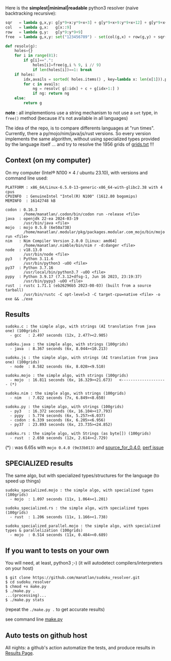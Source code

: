 Here is the **simplest|minimal|readable** python3 resolver (naive backtracking recursive):

```python
sqr   = lambda g,x,y: g[y*9+x:y*9+x+3] + g[y*9+x+9:y*9+x+12] + g[y*9+x+18:y*9+x+21]
col   = lambda g,x:   g[x::9]
row   = lambda g,y:   g[y*9:y*9+9]
free  = lambda g,x,y: set("123456789") - set(col(g,x) + row(g,y) + sqr(g,(x//3)*3,(y//3)*3))

def resolv(g):
    holes={}
    for i in range(81):
        if g[i]==".":
            holes[i]=free(g,i % 9, i // 9)
            if len(holes[i])==1: break
    if holes: 
        idx,avails = sorted( holes.items() , key=lambda x: len(x[1])).pop(0)
        for c in avails:
            ng = resolv( g[:idx] + c + g[idx+1:] )
            if ng: return ng
    else:
        return g
```
**note** : all implementions use a string mechanism to not use a `set` type, in `free()` method (because it's not available in all languages)

The idea of the repo, is to compare differents languages at "run times". Currently, there a py/mojo/nim/java/js/rust versions. So every version implements the same algorithm, without using specialized types provided by the language itself ... and try to resolve the 1956 grids of [grids.txt](grids.txt) !!!

## Context (on my computer)

On my computer (Intel® N100 × 4 / ubuntu 23.10), with versions and command line used:
```
PLATFORM : x86_64/Linux-6.5.0-13-generic-x86_64-with-glibc2.38 with 4 cpus
CPUINFO  : GenuineIntel "Intel(R) N100" (1612.80 bogomips)
MEMINFO  : 16142748 kB

codon : 0.16.3
        /home/manatlan/.codon/bin/codon run -release <file>
java  : openjdk 22-ea 2024-03-19
        /usr/bin/java <file>
mojo  : mojo 0.5.0 (6e50a738)
        /home/manatlan/.modular/pkg/packages.modular.com_mojo/bin/mojo run <file>
nim   : Nim Compiler Version 2.0.0 [Linux: amd64]
        /home/manatlan/.nimble/bin/nim r -d:danger <file>
node  : v18.13.0
        /usr/bin/node <file>
py3   : Python 3.11.6
        /usr/bin/python3 -uOO <file>
py37  : Python 3.7.16
        /usr/local/bin/python3.7 -uOO <file>
pypy  : Python 3.9.17 (7.3.12+dfsg-1, Jun 16 2023, 23:19:37)
        /usr/bin/pypy3 -uOO <file>
rust  : rustc 1.71.1 (eb26296b5 2023-08-03) (built from a source tarball)
        /usr/bin/rustc -C opt-level=3 -C target-cpu=native <file> -o exe && ./exe
```


## Results

``` 
sudoku.c : the simple algo, with strings (AI translation from java one) (100grids)
  - gcc   : 2.497 seconds (12x, 2.477><2.905)

sudoku.java : the simple algo, with strings (100grids)
  - java  : 8.367 seconds (6x, 8.044><10.213)

sudoku.js : the simple algo, with strings (AI translation from java one) (100grids)
  - node  : 8.582 seconds (6x, 8.020><9.510)

sudoku.mojo : the simple algo, with strings (100grids)
  - mojo  : 16.811 seconds (6x, 16.329><21.673)   <-------------------- (*)

sudoku.nim : the simple algo, with strings (100grids)
  - nim   : 7.022 seconds (7x, 6.849><8.650)

sudoku.py : the simple algo, with strings (100grids)
  - py3   : 16.372 seconds (6x, 16.104><17.793)
  - pypy  : 5.774 seconds (6x, 5.257><6.037)
  - codon : 6.339 seconds (6x, 6.205><6.956)
  - py37  : 23.893 seconds (6x, 23.735><24.852)

sudoku.rs : the simple algo, with Strings (as byte[]) (100grids)
  - rust  : 2.650 seconds (12x, 2.614><2.729)
```

(*) : was 6.65s with `mojo 0.4.0 (9e33b013)` and [source_for_0.4.0](https://github.com/manatlan/sudoku_resolver/blob/mojo_0.4.0/sudoku.mojo), [perf issue](https://github.com/modularml/mojo/issues/1216)

## SPECIALIZED results

The same algo, but with specialized types/structures for the language (to speed up things)

```
sudoku_specialized.mojo : the simple algo, with specialized types (100grids)
  - mojo  : 1.097 seconds (11x, 1.064><1.201)

sudoku_specialized.rs : the simple algo, with specialized types (100grids)
  - rust  : 1.206 seconds (11x, 1.166><1.738)

sudoku_specialized_parallel.mojo : the simple algo, with specialized types & parallelization (100grids)
  - mojo  : 0.514 seconds (11x, 0.484><0.689)

```

## If you want to tests on your own

You will need, at least, python3 ;-) (it will autodetect compilers/interpreters on your host)
```
$ git clone https://github.com/manatlan/sudoku_resolver.git
$ cd sudoku_resolver
$ chmod +x make.py
$ ./make.py .
...(processing)...
$ ./make.py stats
```
(repeat the `./make.py .` to get accurate results)

see command line [make.py](make.md)

## Auto tests on github host

All nights: a github's action automatize the tests, and produce results in [Results Page](RESULTS.md).
